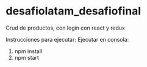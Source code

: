# desafiolatam_desafiofinal
Crud de productos, con login con react y redux

Instrucciones para ejecutar:
Ejecutar en consola: 
1. npm install
2. npm start

